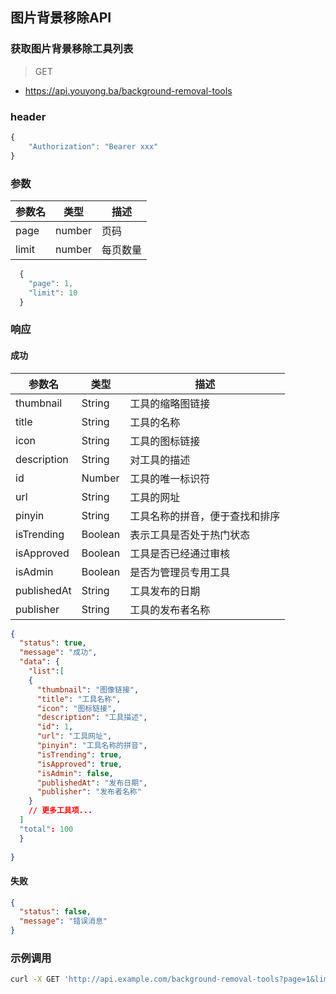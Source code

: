 ## 图片背景移除API

### 获取图片背景移除工具列表

> GET

- https://api.youyong.ba/background-removal-tools

### header

```javascript
{
    "Authorization": "Bearer xxx"
}
```

### 参数

| 参数名 | 类型   | 描述     |
| ------ | ------ | -------- |
| page   | number | 页码     |
| limit  | number | 每页数量 |

```javascript 
  {
    "page": 1,
    "limit": 10
  }
```

### 响应

#### 成功

| 参数名       | 类型    | 描述                             |
| ----------- | ------- | -------------------------------- |
| thumbnail   | String  | 工具的缩略图链接                 |
| title       | String  | 工具的名称                       |
| icon        | String  | 工具的图标链接                   |
| description | String  | 对工具的描述                     |
| id          | Number  | 工具的唯一标识符                 |
| url         | String  | 工具的网址                       |
| pinyin      | String  | 工具名称的拼音，便于查找和排序   |
| isTrending  | Boolean | 表示工具是否处于热门状态         |
| isApproved  | Boolean | 工具是否已经通过审核             |
| isAdmin     | Boolean | 是否为管理员专用工具             |
| publishedAt | String  | 工具发布的日期                   |
| publisher   | String  | 工具的发布者名称                 |

```json
{
  "status": true,
  "message": "成功",
  "data": {
    "list":[
    {
      "thumbnail": "图像链接",
      "title": "工具名称",
      "icon": "图标链接",
      "description": "工具描述",
      "id": 1,
      "url": "工具网址",
      "pinyin": "工具名称的拼音",
      "isTrending": true,
      "isApproved": true,
      "isAdmin": false,
      "publishedAt": "发布日期",
      "publisher": "发布者名称"
    }
    // 更多工具项...
  ]
  "total": 100
  }
    
}
```

#### 失败

```json
{
  "status": false,
  "message": "错误消息"
}
```

### 示例调用

```bash
curl -X GET 'http://api.example.com/background-removal-tools?page=1&limit=10'
```





